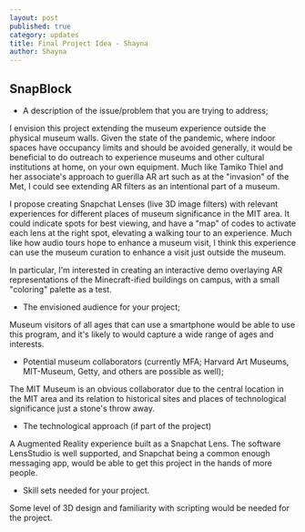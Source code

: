 ```yaml
---
layout: post
published: true
category: updates
title: Final Project Idea - Shayna
author: Shayna
---
```

## SnapBlock

- A description of the issue/problem that you are trying to address;

I envision this project extending the museum experience outside the physical museum walls. Given the state of the pandemic, where indoor spaces have occupancy limits and should be avoided generally, it would be beneficial to do outreach to experience museums and other cultural institutions at home, on your own equipment. Much like Tamiko Thiel and her associate's approach to guerilla AR art such as at the "invasion" of the Met, I could see extending AR filters as an intentional part of a museum. 

I propose creating Snapchat Lenses (live 3D image filters) with relevant experiences for different places of museum significance in the MIT area. It could indicate spots for best viewing, and have a "map" of codes to activate each lens at the right spot, elevating a walking tour to an experience. Much like how audio tours hope to enhance a museum visit, I think this experience can use the museum curation to enhance a visit just outside the museum. 

In particular, I'm interested in creating an interactive demo overlaying AR representations of the Minecraft-ified buildings on campus, with a small "coloring" palette as a test.

- The envisioned audience for your project;

Museum visitors of all ages that can use a smartphone would be able to use this program, and it's likely to would capture a wide range of ages and interests.

- Potential museum collaborators (currently MFA; Harvard Art Museums, MIT-Museum, Getty, and
others are possible as well);

The MIT Museum is an obvious collaborator due to the central location in the MIT area and its relation to historical sites and places of technological significance just a stone's throw away.

- The technological approach (if part of the project)

A Augmented Reality experience built as a Snapchat Lens. The software LensStudio is well supported, and Snapchat being a common enough messaging app, would be able to get this project in the hands of more people.

- Skill sets needed for your project.

Some level of 3D design and familiarity with scripting would be needed for the project.
